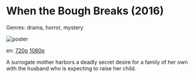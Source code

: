 # When the Bough Breaks (2016)

Genres: drama, horror, mystery

![poster](http://image.tmdb.org/t/p/w500/goPzegO1l1z80dO5tVjDZkdmQeB.jpg)

en:
  [720p](magnet:?xt=urn:btih:EA4F8AB076A612D0F5970E3D63EE836D1294A350&tr=udp://glotorrents.pw:6969/announce&tr=udp://tracker.opentrackr.org:1337/announce&tr=udp://torrent.gresille.org:80/announce&tr=udp://tracker.openbittorrent.com:80&tr=udp://tracker.coppersurfer.tk:6969&tr=udp://tracker.leechers-paradise.org:6969&tr=udp://p4p.arenabg.ch:1337&tr=udp://tracker.internetwarriors.net:1337)
  [1080p](magnet:?xt=urn:btih:A6CA6F25B84595E95CCFA66B7D4EFD5A88433ABB&tr=udp://glotorrents.pw:6969/announce&tr=udp://tracker.opentrackr.org:1337/announce&tr=udp://torrent.gresille.org:80/announce&tr=udp://tracker.openbittorrent.com:80&tr=udp://tracker.coppersurfer.tk:6969&tr=udp://tracker.leechers-paradise.org:6969&tr=udp://p4p.arenabg.ch:1337&tr=udp://tracker.internetwarriors.net:1337)
  


A surrogate mother harbors a deadly secret desire for a family of her own with the husband who is expecting to raise her child.
